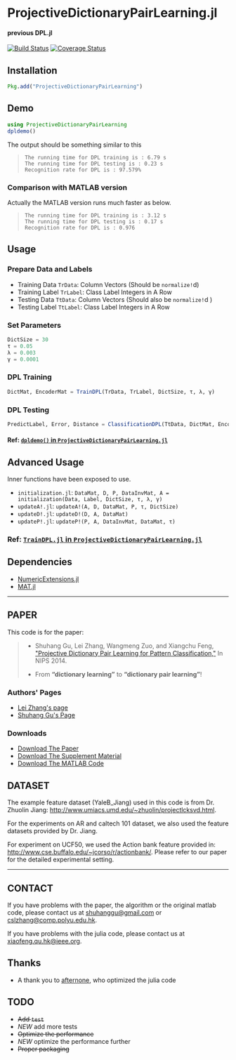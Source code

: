 # ProjectiveDictionaryPairLearning.jl

#### previous DPL.jl

[![Build Status](https://travis-ci.org/quxiaofeng/ProjectiveDictionaryPairLearning.jl.svg)](https://travis-ci.org/quxiaofeng/ProjectiveDictionaryPairLearning.jl) [![Coverage Status](https://coveralls.io/repos/quxiaofeng/ProjectiveDictionaryPairLearning.jl/badge.svg?branch=master&service=github)](https://coveralls.io/github/quxiaofeng/ProjectiveDictionaryPairLearning.jl?branch=master)

## Installation

```julia
Pkg.add("ProjectiveDictionaryPairLearning")
```

## Demo

```julia
using ProjectiveDictionaryPairLearning
dpldemo()
```

The output should be something similar to this

>     The running time for DPL training is : 6.79 s
>     The running time for DPL testing is : 0.23 s
>     Recognition rate for DPL is : 97.579%

### Comparison with MATLAB version

Actually the MATLAB version runs much faster as below.

>     The running time for DPL training is : 3.12 s
>     The running time for DPL testing is : 0.17 s
>     Recognition rate for DPL is : 0.976

## Usage 

### Prepare Data and Labels

+ Training Data `TrData`:   Column Vectors (Should be `normalize!`d)
+ Training Label `TrLabel`: Class Label Integers in A Row
+ Testing Data `TtData`:    Column Vectors (Should also be `normalize!`d )
+ Testing Label `TtLabel`:  Class Label Integers in A Row

### Set Parameters

```julia
DictSize = 30
τ = 0.05
λ = 0.003
γ = 0.0001
```

### DPL Training

```julia
DictMat, EncoderMat = TrainDPL(TrData, TrLabel, DictSize, τ, λ, γ)
```

### DPL Testing

```julia
PredictLabel, Error, Distance = ClassificationDPL(TtData, DictMat, EncoderMat, DictSize)
```
#### Ref: [`dpldemo()` in `ProjectiveDictionaryPairLearning.jl`](https://github.com/quxiaofeng/ProjectiveDictionaryPairLearning.jl/blob/master/src/ProjectiveDictionaryPairLearning.jl)

## Advanced Usage

Inner functions have been exposed to use.

+ `initialization.jl`: `DataMat, D, P, DataInvMat, A = initialization(Data, Label, DictSize, τ, λ, γ)`
+ `updateA!.jl`: `updateA!(A, D, DataMat, P, τ, DictSize)`
+ `updateD!.jl`: `updateD!(D, A, DataMat)`
+ `updateP!.jl`: `updateP!(P, A, DataInvMat, DataMat, τ)`

### Ref: [`TrainDPL.jl` in `ProjectiveDictionaryPairLearning.jl`](https://github.com/quxiaofeng/ProjectiveDictionaryPairLearning.jl/blob/master/src/TrainDPL.jl)

## Dependencies

+ [NumericExtensions.jl](https://github.com/lindahua/NumericExtensions.jl)
+ [MAT.jl](https://github.com/simonster/MAT.jl)

---

## PAPER

This code is for the paper:

> + Shuhang Gu, Lei Zhang, Wangmeng Zuo, and Xiangchu Feng, ["Projective Dictionary Pair Learning for Pattern Classification,"](http://www4.comp.polyu.edu.hk/~cslzhang/paper/NIPS14_final.pdf) In NIPS 2014.
>
> + From **“dictionary learning”** to **“dictionary pair learning”**!
>

### Authors' Pages

+ [Lei Zhang's page](http://www4.comp.polyu.edu.hk/~cslzhang/)
+ [Shuhang Gu's Page](https://sites.google.com/site/shuhanggu/home)

### Downloads

+ [Download The Paper](http://www4.comp.polyu.edu.hk/~cslzhang/paper/NIPS14_final.pdf)
+ [Download The Supplement Material](http://www4.comp.polyu.edu.hk/~cslzhang/paper/NIPS14_supp_final.pdf)
+ [Download The MATLAB Code](http://www4.comp.polyu.edu.hk/~cslzhang/paper/NIPS14_supp_final.pdf)

## DATASET

The example feature dataset (YaleB_Jiang) used in this code is from Dr. Zhuolin Jiang: http://www.umiacs.umd.edu/~zhuolin/projectlcksvd.html.

For the experiments on AR and caltech 101 dataset, we also used the feature datasets provided by Dr. Jiang.

For experiment on UCF50, we used the Action bank feature provided in: http://www.cse.buffalo.edu/~jcorso/r/actionbank/. Please refer to our paper for the detailed experimental setting.

---

## CONTACT

If you have problems with the paper, the algorithm or the original matlab code, please contact us at shuhanggu@gmail.com or cslzhang@comp.polyu.edu.hk.

If you have problems with the julia code, please contact us at xiaofeng.qu.hk@ieee.org.

## Thanks

+ A thank you to [afternone](https://github.com/afternone), who optimized the julia code

## TODO

+ ~~Add `test`~~
+ *NEW* add more tests
+ ~~Optimize the performance~~
+ *NEW* optimize the performance further
+ ~~Proper packaging~~

